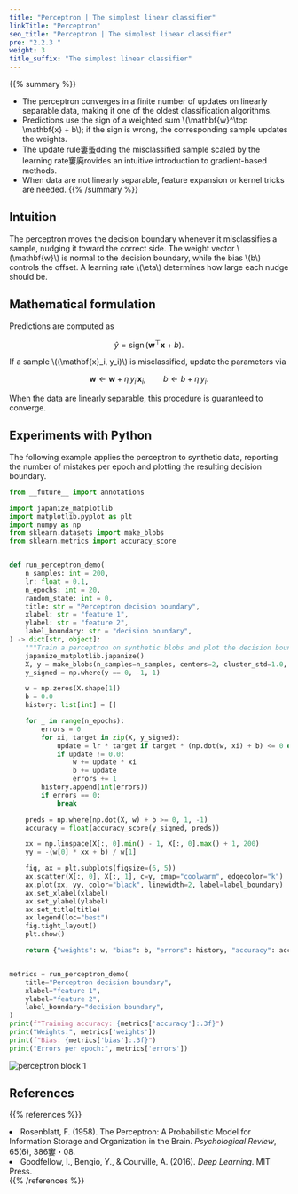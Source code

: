 ```yaml
---
title: "Perceptron | The simplest linear classifier"
linkTitle: "Perceptron"
seo_title: "Perceptron | The simplest linear classifier"
pre: "2.2.3 "
weight: 3
title_suffix: "The simplest linear classifier"
---
```


{{% summary %}}
- The perceptron converges in a finite number of updates on linearly separable data, making it one of the oldest classification algorithms.
- Predictions use the sign of a weighted sum \\(\mathbf{w}^\top \mathbf{x} + b\\); if the sign is wrong, the corresponding sample updates the weights.
- The update rule窶蚤dding the misclassified sample scaled by the learning rate窶廃rovides an intuitive introduction to gradient-based methods.
- When data are not linearly separable, feature expansion or kernel tricks are needed.
{{% /summary %}}

## Intuition
The perceptron moves the decision boundary whenever it misclassifies a sample, nudging it toward the correct side. The weight vector \\(\mathbf{w}\\) is normal to the decision boundary, while the bias \\(b\\) controls the offset. A learning rate \\(\eta\\) determines how large each nudge should be.

## Mathematical formulation
Predictions are computed as

$$
\hat{y} = \operatorname{sign}(\mathbf{w}^\top \mathbf{x} + b).
$$

If a sample \\((\mathbf{x}_i, y_i)\\) is misclassified, update the parameters via

$$
\mathbf{w} \leftarrow \mathbf{w} + \eta\, y_i\, \mathbf{x}_i,\qquad
b \leftarrow b + \eta\, y_i.
$$

When the data are linearly separable, this procedure is guaranteed to converge.

## Experiments with Python
The following example applies the perceptron to synthetic data, reporting the number of mistakes per epoch and plotting the resulting decision boundary.

```python
from __future__ import annotations

import japanize_matplotlib
import matplotlib.pyplot as plt
import numpy as np
from sklearn.datasets import make_blobs
from sklearn.metrics import accuracy_score


def run_perceptron_demo(
    n_samples: int = 200,
    lr: float = 0.1,
    n_epochs: int = 20,
    random_state: int = 0,
    title: str = "Perceptron decision boundary",
    xlabel: str = "feature 1",
    ylabel: str = "feature 2",
    label_boundary: str = "decision boundary",
) -> dict[str, object]:
    """Train a perceptron on synthetic blobs and plot the decision boundary."""
    japanize_matplotlib.japanize()
    X, y = make_blobs(n_samples=n_samples, centers=2, cluster_std=1.0, random_state=random_state)
    y_signed = np.where(y == 0, -1, 1)

    w = np.zeros(X.shape[1])
    b = 0.0
    history: list[int] = []

    for _ in range(n_epochs):
        errors = 0
        for xi, target in zip(X, y_signed):
            update = lr * target if target * (np.dot(w, xi) + b) <= 0 else 0.0
            if update != 0.0:
                w += update * xi
                b += update
                errors += 1
        history.append(int(errors))
        if errors == 0:
            break

    preds = np.where(np.dot(X, w) + b >= 0, 1, -1)
    accuracy = float(accuracy_score(y_signed, preds))

    xx = np.linspace(X[:, 0].min() - 1, X[:, 0].max() + 1, 200)
    yy = -(w[0] * xx + b) / w[1]

    fig, ax = plt.subplots(figsize=(6, 5))
    ax.scatter(X[:, 0], X[:, 1], c=y, cmap="coolwarm", edgecolor="k")
    ax.plot(xx, yy, color="black", linewidth=2, label=label_boundary)
    ax.set_xlabel(xlabel)
    ax.set_ylabel(ylabel)
    ax.set_title(title)
    ax.legend(loc="best")
    fig.tight_layout()
    plt.show()

    return {"weights": w, "bias": b, "errors": history, "accuracy": accuracy}


metrics = run_perceptron_demo(
    title="Perceptron decision boundary",
    xlabel="feature 1",
    ylabel="feature 2",
    label_boundary="decision boundary",
)
print(f"Training accuracy: {metrics['accuracy']:.3f}")
print("Weights:", metrics['weights'])
print(f"Bias: {metrics['bias']:.3f}")
print("Errors per epoch:", metrics['errors'])

```


![perceptron block 1](/images/basic/classification/perceptron_block01_en.png)

## References
{{% references %}}
<li>Rosenblatt, F. (1958). The Perceptron: A Probabilistic Model for Information Storage and Organization in the Brain. <i>Psychological Review</i>, 65(6), 386窶・08.</li>
<li>Goodfellow, I., Bengio, Y., &amp; Courville, A. (2016). <i>Deep Learning</i>. MIT Press.</li>
{{% /references %}}

